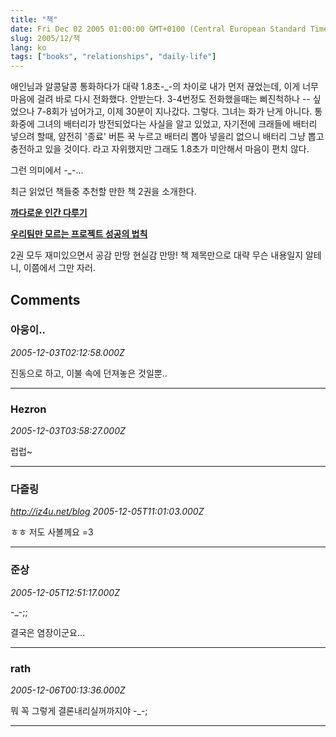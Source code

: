 ```yaml
---
title: "책"
date: Fri Dec 02 2005 01:00:00 GMT+0100 (Central European Standard Time)
slug: 2005/12/책
lang: ko
tags: ["books", "relationships", "daily-life"]
---
```


애인님과 알콩달콩 통화하다가 대략 1.8초-_-의 차이로 내가 먼저 끊었는데, 
이게 너무 마음에 걸려 바로 다시 전화했다. 
안받는다. 3-4번정도 전화했을때는 삐진척하나 -- 싶었으나 7-8회가 넘어가고, 이제 30분이 지나갔다. 그렇다. 그녀는 화가 난게 아니다. 통화중에 그녀의 배터리가 방전되었다는 사실을 알고 있었고, 자기전에 크래들에 배터리 넣으려 할때, 얌전히 '종료' 버튼 꾹 누르고 배터리 뽑아 넣을리 없으니 배터리 그냥 뽑고 충전하고 있을 것이다. 라고 자위했지만 그래도 1.8초가 미안해서 마음이 편치 않다. 

그런 의미에서 -_-...

최근 읽었던 책들중 추천할 만한 책 2권을 소개한다.

**[까다로운 인간 다루기](http://www.yes24.com/Goods/FTGoodsView.aspx?goodsNo=1789111&CategoryNumber=001001026009001)**

**[우리팀만 모르는 프로젝트 성공의 법칙](http://www.yes24.com/Goods/FTGoodsView.aspx?goodsNo=371098&CategoryNumber=001001025008007)**

2권 모두 재미있으면서 공감 만땅 현실감 만땅!
책 제목만으로 대략 무슨 내용일지 알테니, 이쯤에서 그만 자러.

## Comments

### 아웅이..
*2005-12-03T02:12:58.000Z*

진동으로 하고, 이불 속에 던져놓은 것일뿐..

---

### Hezron
*2005-12-03T03:58:27.000Z*

럽럽~

---

### 다즐링
*http://iz4u.net/blog*
*2005-12-05T11:01:03.000Z*

ㅎㅎ 저도 사볼께요 =3

---

### 준상
*2005-12-05T12:51:17.000Z*

-_-;;

결국은 염장이군요...

---

### rath
*2005-12-06T00:13:36.000Z*

뭐 꼭 그렇게 결론내리실꺼까지야 -_-;

---
